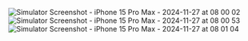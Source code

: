 ![Simulator Screenshot - iPhone 15 Pro Max - 2024-11-27 at 08 00 02](https://github.com/user-attachments/assets/22743aa4-4521-4f2e-a76f-a39b28532a45)
![Simulator Screenshot - iPhone 15 Pro Max - 2024-11-27 at 08 00 53](https://github.com/user-attachments/assets/b14bb986-2b07-404a-9ddf-d2165893b5f9)
![Simulator Screenshot - iPhone 15 Pro Max - 2024-11-27 at 08 01 04](https://github.com/user-attachments/assets/a4fa950b-9e9e-4f36-88de-fa3bbc6d0b42)
